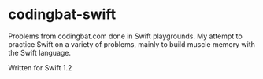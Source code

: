 # codingbat-swift
Problems from codingbat.com done in Swift playgrounds. My attempt to practice Swift on a variety of problems, mainly to build muscle memory with the Swift language.

Written for Swift 1.2